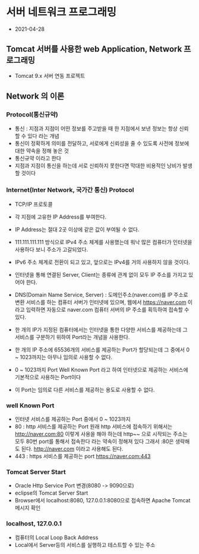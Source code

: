 # 서버 네트워크 프로그래밍
* 2021-04-28

## Tomcat 서버를 사용한 web Application, Network 프로그래밍

* Tomcat 9.x 서버 연동 프로젝트

## Network 의 이론
### Protocol(통신규약)
* 통신 : 지점과 지점이 어떤 정보를 주고받을 때 한 지점에서 보낸 정보는 항상 신뢰할 수 있다 라는 개념
* 통신이 정확하게 의미를 전달하고, 서로에게 신뢰성을 줄 수 있도록 사전에 정보에 대한 약속을 정해 놓은 것
* 통신규약 이라고 한다
* 지점과 지점이 통신을 하는데 서로 신뢰하지 못한다면 막대한 비용적인 낭비가 발생할 것이다

### Internet(Inter Network, 국가간 통신) Protocol
* TCP/IP 프로토콜
* 각 지점에 고유한 IP Address를 부여한다.
* IP Address는 절대 2곳 이상에 같은 값이 부여될 수 없다.
* 111.111.111.111 방식으로 IPv4 주소 체계를 사용했는데 워낙 많은 컴퓨터가 인터넷을 사용하다 보니 주소가 고갈되었다.
* IPv6 주소 체계로 전환이 되고 있고, 앞으로는 IPv4를 거의 사용하지 않을 것이다.
* 인터넷을 통해 연결된 Server, Client는 종류에 관계 없이 모두 IP 주소를 가지고 있어야 한다.
* DNS(Domain Name Service, Server) : 도메인주소(naver.com)를 IP 주소로 변환 서비스를 하는 컴퓨터 서버가 인터넷에 있으며, 웹에서 https://naver.com 이라고 입력하면 자동으로 naver.com 컴퓨터 서버의 IP 주소를 획득하여 접속할 수 있다.

* 한 개의 IP가 지정된 컴퓨터에서는 인터넷을 통한 다양한 서비스를 제공하는데 그 서비스를 구분하기 위하여 Port라는 개념을 사용한다.

* 한 개의 IP 주소에 65536개의 서비스를 제공하는 Port가 할당되는데 그 중에서 0 ~ 1023까지는 아무나 임의로 사용할 수 없다.
* 0 ~ 1023까지 Port Well Known Port 라고 하여 인터넷으로 제공하는 서비스에 기본적으로 사용하는 Port이다
* 이 Port는 임의로 다른 서비스를 제공하는 용도로 사용할 수 없다.

### well Known Port
* 인터넷 서비스를 제공하는 Port 중에서 0 ~ 1023까지
* 80 : http 서비스를 제공하는 Port
원래 http 서비스에 접속하기 위해서는 http://naver.com:80 이렇게 사용을 해야 하는데 http~~ 으로 시작되는 주소는 모두 80번 port를 통해서 접속한다 라는 약속이 정해져 있다
그래서 :80은 생략해도 된다. http://naver.com 이라고 사용해도 된다.
* 443 : https 서비스를 제공하는 port
https://naver.com:443

### Tomcat Server Start
* Oracle Http Service Port 변경(8080 -> 9090으로)
* eclipse의 Tomcat Server Start
* Browser에서 localhost:8080, 127.0.0.1:8080으로 접속하면 Apache Tomcat 메시지 확인

### localhost, 127.0.0.1
* 컴퓨터의 Local Loop Back Address
* Local에서 Server등의 서비스를 실행하고 테스트할 수 있는 주소